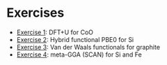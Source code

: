 # Exercises

 - [Exercise 1](exercise1/README.md): DFT+U for CoO
 - [Exercise 2](exercise2/README.md): Hybrid functional PBE0 for Si
 - [Exercise 3](exercise3/README.md): Van der Waals functionals for graphite
 - [Exercise 4](exercise4/README.md): meta-GGA (SCAN) for Si and Fe
